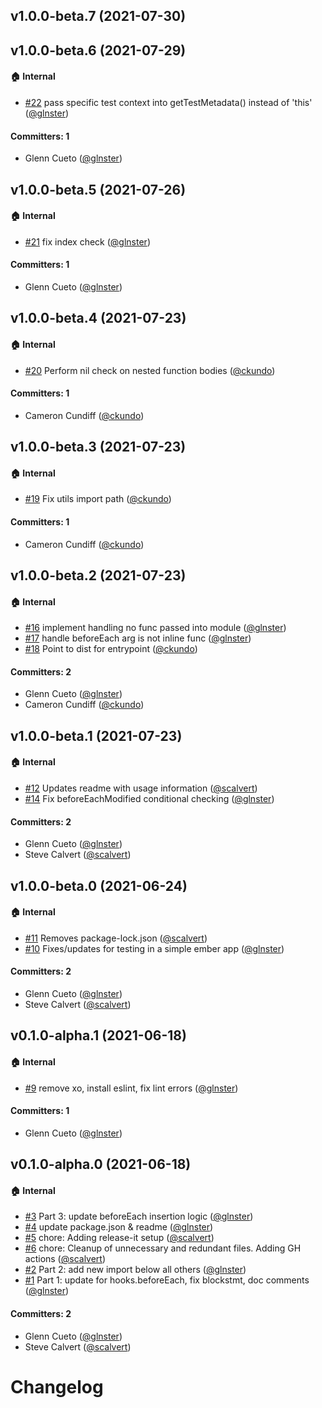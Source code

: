 ## v1.0.0-beta.7 (2021-07-30)


## v1.0.0-beta.6 (2021-07-29)

#### :house: Internal
* [#22](https://github.com/babel-plugin-ember-test-metadata/babel-plugin-ember-test-metadata/pull/22) pass specific test context into getTestMetadata() instead of 'this' ([@glnster](https://github.com/glnster))

#### Committers: 1
- Glenn Cueto ([@glnster](https://github.com/glnster))

## v1.0.0-beta.5 (2021-07-26)

#### :house: Internal
* [#21](https://github.com/babel-plugin-ember-test-metadata/babel-plugin-ember-test-metadata/pull/21) fix index check ([@glnster](https://github.com/glnster))

#### Committers: 1
- Glenn Cueto ([@glnster](https://github.com/glnster))

## v1.0.0-beta.4 (2021-07-23)

#### :house: Internal
* [#20](https://github.com/babel-plugin-ember-test-metadata/babel-plugin-ember-test-metadata/pull/20) Perform nil check on nested function bodies ([@ckundo](https://github.com/ckundo))

#### Committers: 1
- Cameron Cundiff ([@ckundo](https://github.com/ckundo))

## v1.0.0-beta.3 (2021-07-23)

#### :house: Internal
* [#19](https://github.com/babel-plugin-ember-test-metadata/babel-plugin-ember-test-metadata/pull/19) Fix utils import path ([@ckundo](https://github.com/ckundo))

#### Committers: 1
- Cameron Cundiff ([@ckundo](https://github.com/ckundo))

## v1.0.0-beta.2 (2021-07-23)

#### :house: Internal
* [#16](https://github.com/babel-plugin-ember-test-metadata/babel-plugin-ember-test-metadata/pull/16)
implement handling no func passed into module ([@glnster](https://github.com/glnster))
* [#17](https://github.com/babel-plugin-ember-test-metadata/babel-plugin-ember-test-metadata/pull/17) handle beforeEach arg is not inline func ([@glnster](https://github.com/glnster))
* [#18](https://github.com/babel-plugin-ember-test-metadata/babel-plugin-ember-test-metadata/pull/18) Point to dist for entrypoint ([@ckundo](https://github.com/ckundo))

#### Committers: 2
- Glenn Cueto ([@glnster](https://github.com/glnster))
- Cameron Cundiff ([@ckundo](https://github.com/ckundo))

## v1.0.0-beta.1 (2021-07-23)

#### :house: Internal
* [#12](https://github.com/babel-plugin-ember-test-metadata/babel-plugin-ember-test-metadata/pull/12) Updates readme with usage information ([@scalvert](https://github.com/scalvert))
* [#14](https://github.com/babel-plugin-ember-test-metadata/babel-plugin-ember-test-metadata/pull/14) Fix beforeEachModified conditional checking ([@glnster](https://github.com/glnster))

#### Committers: 2
- Glenn Cueto ([@glnster](https://github.com/glnster))
- Steve Calvert ([@scalvert](https://github.com/scalvert))

## v1.0.0-beta.0 (2021-06-24)

#### :house: Internal
* [#11](https://github.com/babel-plugin-ember-test-metadata/babel-plugin-ember-test-metadata/pull/11) Removes package-lock.json ([@scalvert](https://github.com/scalvert))
* [#10](https://github.com/babel-plugin-ember-test-metadata/babel-plugin-ember-test-metadata/pull/10) Fixes/updates for testing in a simple ember app ([@glnster](https://github.com/glnster))

#### Committers: 2
- Glenn Cueto ([@glnster](https://github.com/glnster))
- Steve Calvert ([@scalvert](https://github.com/scalvert))


## v0.1.0-alpha.1 (2021-06-18)

#### :house: Internal
* [#9](https://github.com/babel-plugin-ember-test-metadata/babel-plugin-ember-test-metadata/pull/9) remove xo, install eslint, fix lint errors ([@glnster](https://github.com/glnster))

#### Committers: 1
- Glenn Cueto ([@glnster](https://github.com/glnster))


## v0.1.0-alpha.0 (2021-06-18)

#### :house: Internal

- [#3](https://github.com/babel-plugin-ember-test-metadata/babel-plugin-ember-test-metadata/pull/3) Part 3: update beforeEach insertion logic ([@glnster](https://github.com/glnster))
- [#4](https://github.com/babel-plugin-ember-test-metadata/babel-plugin-ember-test-metadata/pull/4) update package.json & readme ([@glnster](https://github.com/glnster))
- [#5](https://github.com/babel-plugin-ember-test-metadata/babel-plugin-ember-test-metadata/pull/5) chore: Adding release-it setup ([@scalvert](https://github.com/scalvert))
- [#6](https://github.com/babel-plugin-ember-test-metadata/babel-plugin-ember-test-metadata/pull/6) chore: Cleanup of unnecessary and redundant files. Adding GH actions ([@scalvert](https://github.com/scalvert))
- [#2](https://github.com/babel-plugin-ember-test-metadata/babel-plugin-ember-test-metadata/pull/2) Part 2: add new import below all others ([@glnster](https://github.com/glnster))
- [#1](https://github.com/babel-plugin-ember-test-metadata/babel-plugin-ember-test-metadata/pull/1) Part 1: update for hooks.beforeEach, fix blockstmt, doc comments ([@glnster](https://github.com/glnster))

#### Committers: 2

- Glenn Cueto ([@glnster](https://github.com/glnster))
- Steve Calvert ([@scalvert](https://github.com/scalvert))

# Changelog
